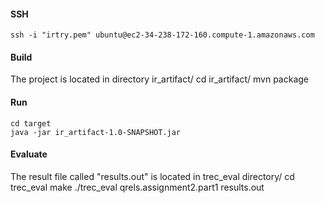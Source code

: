 #### SSH
    ssh -i "irtry.pem" ubuntu@ec2-34-238-172-160.compute-1.amazonaws.com
#### Build
The project is located in directory ir_artifact/
    cd ir_artifact/
    mvn package
#### Run
    cd target
    java -jar ir_artifact-1.0-SNAPSHOT.jar
#### Evaluate
The result file called "results.out" is located in trec_eval directory/
    cd trec_eval 
    make
    ./trec_eval qrels.assignment2.part1 results.out 

